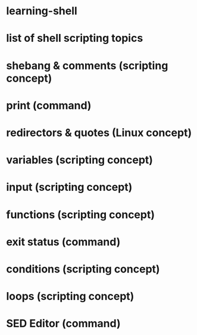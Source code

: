 # learning-shell
# list of shell scripting topics

# shebang & comments    (scripting concept)
# print                 (command)
# redirectors & quotes  (Linux concept) 
# variables             (scripting concept)
# input                 (scripting concept)
# functions             (scripting concept)
# exit status           (command)
# conditions            (scripting concept)
# loops                 (scripting concept)
# SED Editor            (command)